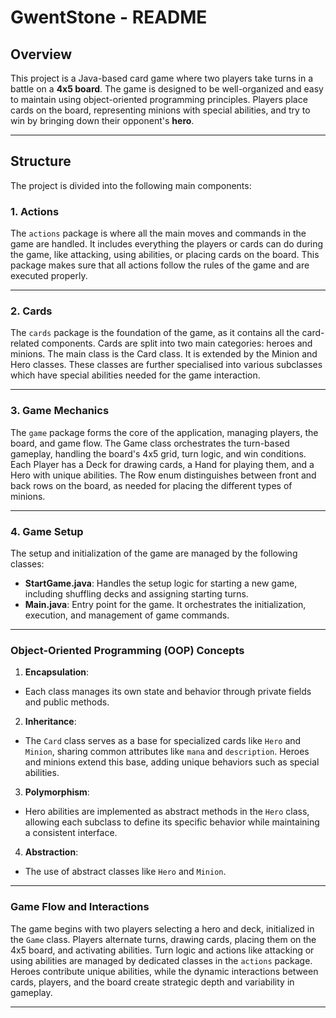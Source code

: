 # GwentStone - README

## Overview

This project is a Java-based card game where two players take turns in a battle on a **4x5 board**. The game is
designed to be well-organized and easy to maintain using object-oriented programming principles. Players place cards on
the board, representing minions with special abilities, and try to win by bringing down their opponent's **hero**.

---

## Structure

The project is divided into the following main components:

### 1. **Actions**

The `actions` package is where all the main moves and commands in the game are handled. It includes everything the
players or cards can do during the game, like attacking, using abilities, or placing cards on the board.
This package makes sure that all actions follow the rules of the game and are executed properly.

---

### 2. **Cards**
The `cards` package is the foundation of the game, as it contains all the card-related components. Cards are split into
two main categories: heroes and minions. The main class is the Card class. It is extended by the Minion and Hero
classes. These classes are further specialised into various subclasses which have special abilities needed for the game
interaction.

---

### 3. **Game Mechanics**

The `game` package forms the core of the application, managing players, the board, and game flow. The Game class
orchestrates the turn-based gameplay, handling the board's 4x5 grid, turn logic, and win conditions. Each Player has a
Deck for drawing cards, a Hand for playing them, and a Hero with unique abilities. The Row enum distinguishes between
front and back rows on the board, as needed for placing the different types of minions.

---

### 4. **Game Setup**

The setup and initialization of the game are managed by the following classes:

- **StartGame.java**: Handles the setup logic for starting a new game, including shuffling decks and assigning
  starting turns.
- **Main.java**: Entry point for the game. It orchestrates the initialization, execution, and management of game
  commands.

---
### Object-Oriented Programming (OOP) Concepts

1. **Encapsulation**:
- Each class manages its own state and behavior through private fields and public methods.

2. **Inheritance**:
- The `Card` class serves as a base for specialized cards like `Hero` and `Minion`, sharing common attributes like 
`mana` and `description`. Heroes and minions extend this base, adding unique behaviors such as special abilities.

3. **Polymorphism**:
- Hero abilities are implemented as abstract methods in the `Hero` class, allowing each subclass to define its specific
behavior while maintaining a consistent interface.

4. **Abstraction**:
- The use of abstract classes like `Hero` and `Minion`.

---

### Game Flow and Interactions

The game begins with two players selecting a hero and deck, initialized in the `Game` class. Players alternate turns,
drawing cards, placing them on the 4x5 board, and activating abilities. Turn logic and actions like attacking or using
abilities are managed by dedicated classes in the `actions` package. Heroes contribute unique abilities, while the
dynamic interactions between cards, players, and the board create strategic depth and variability in gameplay.

---
